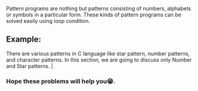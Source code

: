 Pattern programs are nothing but patterns consisting of numbers, alphabets or symbols in a particular form. These kinds of pattern programs can be solved easily using loop condition.
## Example:
There are various patterns in C language like star pattern, number patterns, and character patterns. In this section, we are going to discuss only Number and Star patterns.
    |


### Hope these problems will help you😁.